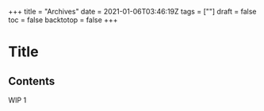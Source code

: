 +++
title = "Archives"
date = 2021-01-06T03:46:19Z
tags = [""]
draft = false
toc = false
backtotop = false
+++

# Title

<!-- toc -->

## Contents

WIP 1